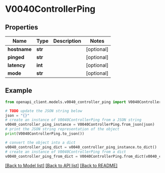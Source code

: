 # V0040ControllerPing


## Properties

Name | Type | Description | Notes
------------ | ------------- | ------------- | -------------
**hostname** | **str** |  | [optional] 
**pinged** | **str** |  | [optional] 
**latency** | **int** |  | [optional] 
**mode** | **str** |  | [optional] 

## Example

```python
from openapi_client.models.v0040_controller_ping import V0040ControllerPing

# TODO update the JSON string below
json = "{}"
# create an instance of V0040ControllerPing from a JSON string
v0040_controller_ping_instance = V0040ControllerPing.from_json(json)
# print the JSON string representation of the object
print(V0040ControllerPing.to_json())

# convert the object into a dict
v0040_controller_ping_dict = v0040_controller_ping_instance.to_dict()
# create an instance of V0040ControllerPing from a dict
v0040_controller_ping_from_dict = V0040ControllerPing.from_dict(v0040_controller_ping_dict)
```
[[Back to Model list]](../README.md#documentation-for-models) [[Back to API list]](../README.md#documentation-for-api-endpoints) [[Back to README]](../README.md)


